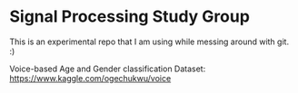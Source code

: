 # Signal Processing Study Group
This is an experimental repo that I am using while messing around with git. :)

Voice-based Age and Gender classification
Dataset: https://www.kaggle.com/ogechukwu/voice

